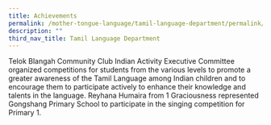 ```yaml
---
title: Achievements
permalink: /mother-tongue-language/tamil-language-department/permalink/
description: ""
third_nav_title: Tamil Language Department
---
```



Telok Blangah Community Club Indian Activity Executive Committee organized competitions for students from the various levels to promote a greater awareness of the Tamil Language among Indian children and to encourage them to participate actively to enhance their knowledge and talents in the language. Reyhana Humaira from 1 Graciousness represented Gongshang Primary School to participate in the singing competition for Primary 1. 